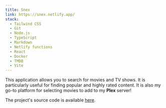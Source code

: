 ```yaml
---
title: Snex
link: https://snex.netlify.app/
stack:
  - Tailwind CSS
  - Git
  - Node.js
  - TypeScript
  - Markdown
  - Netlify functions
  - React
  - Docker
  - TMDB
  - Vite
---
```


This application allows you to search for movies and TV shows. It is particularly useful for finding popular and highly rated content. It is also my go-to platform for selecting movies to add to my **Plex** server!

The project's source code is available [here](https://github.com/nicolassutter/snex-next).
